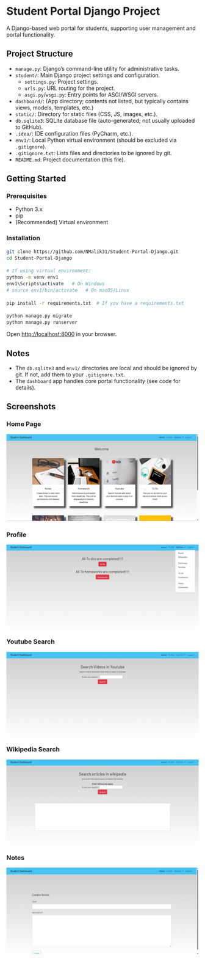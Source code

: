 # Student Portal Django Project

A Django-based web portal for students, supporting user management and portal functionality.

## Project Structure

- `manage.py`: Django’s command-line utility for administrative tasks.
- `student/`: Main Django project settings and configuration.
  - `settings.py`: Project settings.
  - `urls.py`: URL routing for the project.
  - `asgi.py`/`wsgi.py`: Entry points for ASGI/WSGI servers.
- `dashboard/`: (App directory; contents not listed, but typically contains views, models, templates, etc.)
- `static/`: Directory for static files (CSS, JS, images, etc.).
- `db.sqlite3`: SQLite database file (auto-generated; not usually uploaded to GitHub).
- `.idea/`: IDE configuration files (PyCharm, etc.).
- `env1/`: Local Python virtual environment (should be excluded via `.gitignore`).
- `.gitignore.txt`: Lists files and directories to be ignored by git.
- `README.md`: Project documentation (this file).

## Getting Started

### Prerequisites

- Python 3.x
- pip
- (Recommended) Virtual environment

### Installation

```bash
git clone https://github.com/NMalik31/Student-Portal-Django.git
cd Student-Portal-Django

# If using virtual environment:
python -m venv env1
env1\Scripts\activate   # On Windows
# source env1/bin/activate   # On macOS/Linux

pip install -r requirements.txt  # If you have a requirements.txt

python manage.py migrate
python manage.py runserver
```

Open [http://localhost:8000](http://localhost:8000) in your browser.

## Notes

- The `db.sqlite3` and `env1/` directories are local and should be ignored by git. If not, add them to your `.gitignore.txt`.
- The `dashboard` app handles core portal functionality (see code for details).

## Screenshots

### Home Page
![Home Page](screenshots/home_page.png)

### Profile
![Profile Page](screenshots/profile.png)

### Youtube Search
![Youtube Search](screenshots/youtube_search.png)

### Wikipedia Search
![Wikipedia Search](screenshots/wikipedia_search.png)

### Notes
![Notes Page](screenshots/notes.png)
